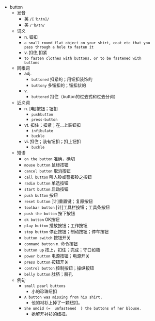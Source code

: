 - button
  - 发音
    - 英 `/[ˈbʌtn]/`
    - 美 `/'bʌtn/`
  - 词义
    - n. 钮扣
    - `a small round flat object on your shirt, coat etc that you pass through a hole to fasten it`
    - v. 扣住,扣紧
    - `to fasten clothes with buttons, or to be fastened with buttons`
  - 同根词
    - adj.
      - `buttoned` 扣紧的；用钮扣装饰的
      - `buttony` 多钮扣的；钮扣状的
    - v.
      - `buttoned` 扣住（button的过去式和过去分词）
  - 近义词
    - n. [电]按钮；钮扣
      - `pushbutton`
      - `press-button`
    - vt. 扣住；扣紧；在…上装钮扣
      - `infibulate`
      - `buckle`
    - vi. 扣住；装有钮扣；扣上钮扣
      - `buckle`
  - 短语
    - `on the button` 准确，确切 
    - `mouse button` 鼠标按钮 
    - `cancel button` 取消按钮 
    - `call button` 叫人铃或警报铃之按钮 
    - `radio button` 单选按钮 
    - `start button` 启动按钮 
    - `push button` 按钮 
    - `reset button` [计]重置键；复原按钮 
    - `toolbar button` [计]工具栏按钮；工具条按钮 
    - `push the button` 按下按钮 
    - `ok button` OK按钮 
    - `play button` 播放按钮；工作按钮 
    - `stop button` 停止按钮；制动按钮；停车按钮 
    - `button switch` 按钮开关 
    - `command button` n. 命令按钮 
    - `button up` 按上，扣住；完成；守口如瓶 
    - `power button` 电源按钮；电源开关 
    - `press button` 按钮开关 
    - `control button` 控制按钮；操纵按钮 
    - `belly button` 肚脐；脐孔 
  - 例句
    - `small pearl buttons`
      - 小的珍珠纽扣
    - `A button was missing from his shirt.`
      - 他的衬衫上掉了一颗纽扣。
    - `She undid (=  unfastened  ) the buttons of her blouse.`
      - 她解开衬衫的纽扣。

